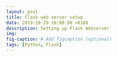 ```yaml
---
layout: post
title: Flask web server setup
date: 2019-10-29 10:00:00 +0100
description: Setting up Flask Webserver
img: 
fig-caption: # Add figcaption (optional)
tags: [Python, Flask]
---
```




